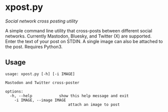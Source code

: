 
# xpost.py

*Social network cross posting utility*

A simple command line utility that cross-posts between different social
networks. Currently Mastodon, Bluesky, and Twitter (X) are supported. Enter
the text of your post on STDIN. A single image can also be attached to the
post. Requires Python3.

## Usage

```
usage: xpost.py [-h] [-i IMAGE]

Mastodon and Twitter cross-poster

options:
  -h, --help            show this help message and exit
    -i IMAGE, --image IMAGE
                            attach an image to post
```
